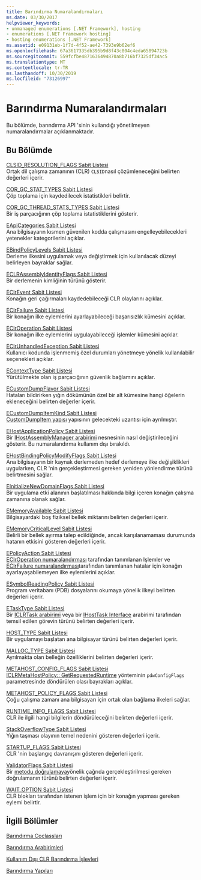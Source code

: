 ```yaml
---
title: Barındırma Numaralandırmaları
ms.date: 03/30/2017
helpviewer_keywords:
- unmanaged enumerations [.NET Framework], hosting
- enumerations [.NET Framework hosting]
- hosting enumerations [.NET Framework]
ms.assetid: e09131eb-1f7d-4f52-ae42-7393e9b62ef6
ms.openlocfilehash: 67a3617335db395b9d8f43c804c4eda65894723b
ms.sourcegitcommit: 559fcfbe4871636494870a8b716bf7325df34ac5
ms.translationtype: MT
ms.contentlocale: tr-TR
ms.lasthandoff: 10/30/2019
ms.locfileid: "73126997"
---
```

# <a name="hosting-enumerations"></a>Barındırma Numaralandırmaları
Bu bölümde, barındırma API 'sinin kullandığı yönetilmeyen numaralandırmalar açıklanmaktadır.  
  
## <a name="in-this-section"></a>Bu Bölümde  
 [CLSID_RESOLUTION_FLAGS Sabit Listesi](../../../../docs/framework/unmanaged-api/hosting/clsid-resolution-flags-enumeration.md)  
 Ortak dil çalışma zamanının (CLR) `CLSID`nasıl çözümleneceğini belirten değerleri içerir.  
  
 [COR_GC_STAT_TYPES Sabit Listesi](../../../../docs/framework/unmanaged-api/hosting/cor-gc-stat-types-enumeration.md)  
 Çöp toplama için kaydedilecek istatistikleri belirtir.  
  
 [COR_GC_THREAD_STATS_TYPES Sabit Listesi](../../../../docs/framework/unmanaged-api/hosting/cor-gc-thread-stats-types-enumeration.md)  
 Bir iş parçacığının çöp toplama istatistiklerini gösterir.  
  
 [EApiCategories Sabit Listesi](../../../../docs/framework/unmanaged-api/hosting/eapicategories-enumeration.md)  
 Ana bilgisayarın kısmen güvenilen kodda çalışmasını engelleyebilecekleri yetenekler kategorilerini açıklar.  
  
 [EBindPolicyLevels Sabit Listesi](../../../../docs/framework/unmanaged-api/hosting/ebindpolicylevels-enumeration.md)  
 Derleme ilkesini uygulamak veya değiştirmek için kullanılacak düzeyi belirleyen bayraklar sağlar.  
  
 [ECLRAssemblyIdentityFlags Sabit Listesi](../../../../docs/framework/unmanaged-api/hosting/eclrassemblyidentityflags-enumeration.md)  
 Bir derlemenin kimliğinin türünü gösterir.  
  
 [EClrEvent Sabit Listesi](../../../../docs/framework/unmanaged-api/hosting/eclrevent-enumeration.md)  
 Konağın geri çağırmaları kaydedebileceği CLR olaylarını açıklar.  
  
 [EClrFailure Sabit Listesi](../../../../docs/framework/unmanaged-api/hosting/eclrfailure-enumeration.md)  
 Bir konağın ilke eylemlerini ayarlayabileceği başarısızlık kümesini açıklar.  
  
 [EClrOperation Sabit Listesi](../../../../docs/framework/unmanaged-api/hosting/eclroperation-enumeration.md)  
 Bir konağın ilke eylemlerini uygulayabileceği işlemler kümesini açıklar.  
  
 [EClrUnhandledException Sabit Listesi](../../../../docs/framework/unmanaged-api/hosting/eclrunhandledexception-enumeration.md)  
 Kullanıcı kodunda işlenmemiş özel durumları yönetmeye yönelik kullanılabilir seçenekleri açıklar.  
  
 [EContextType Sabit Listesi](../../../../docs/framework/unmanaged-api/hosting/econtexttype-enumeration.md)  
 Yürütülmekte olan iş parçacığının güvenlik bağlamını açıklar.  
  
 [ECustomDumpFlavor Sabit Listesi](../../../../docs/framework/unmanaged-api/hosting/ecustomdumpflavor-enumeration.md)  
 Hataları bildirirken yığın dökümünün özel bir alt kümesine hangi öğelerin ekleneceğini belirten değerler içerir.  
  
 [ECustomDumpItemKind Sabit Listesi](../../../../docs/framework/unmanaged-api/hosting/ecustomdumpitemkind-enumeration.md)  
 [CustomDumpItem yapısı](../../../../docs/framework/unmanaged-api/hosting/customdumpitem-structure.md) yapısının gelecekteki uzantısı için ayrılmıştır.  
  
 [EHostApplicationPolicy Sabit Listesi](../../../../docs/framework/unmanaged-api/hosting/ehostapplicationpolicy-enumeration.md)  
 Bir [IHostAssemblyManager arabirimi](../../../../docs/framework/unmanaged-api/hosting/ihostassemblymanager-interface.md) nesnesinin nasıl değiştirileceğini gösterir. Bu numaralandırma kullanım dışı bırakıldı.  
  
 [EHostBindingPolicyModifyFlags Sabit Listesi](../../../../docs/framework/unmanaged-api/hosting/ehostbindingpolicymodifyflags-enumeration.md)  
 Ana bilgisayarın bir kaynak derlemeden hedef derlemeye ilke değişiklikleri uygularken, CLR 'nin gerçekleştirmesi gereken yeniden yönlendirme türünü belirtmesini sağlar.  
  
 [EInitializeNewDomainFlags Sabit Listesi](../../../../docs/framework/unmanaged-api/hosting/einitializenewdomainflags-enumeration.md)  
 Bir uygulama etki alanının başlatılması hakkında bilgi içeren konağın çalışma zamanına olanak sağlar.  
  
 [EMemoryAvailable Sabit Listesi](../../../../docs/framework/unmanaged-api/hosting/ememoryavailable-enumeration.md)  
 Bilgisayardaki boş fiziksel bellek miktarını belirten değerleri içerir.  
  
 [EMemoryCriticalLevel Sabit Listesi](../../../../docs/framework/unmanaged-api/hosting/ememorycriticallevel-enumeration.md)  
 Belirli bir bellek ayırma talep edildiğinde, ancak karşılanamaması durumunda hatanın etkisini gösteren değerleri içerir.  
  
 [EPolicyAction Sabit Listesi](../../../../docs/framework/unmanaged-api/hosting/epolicyaction-enumeration.md)  
 [EClrOperation numaralandırması](../../../../docs/framework/unmanaged-api/hosting/eclroperation-enumeration.md) tarafından tanımlanan Işlemler ve [EClrFailure numaralandırması](../../../../docs/framework/unmanaged-api/hosting/eclrfailure-enumeration.md)tarafından tanımlanan hatalar için konağın ayarlayaşabilemeyen ilke eylemlerini açıklar.  
  
 [ESymbolReadingPolicy Sabit Listesi](../../../../docs/framework/unmanaged-api/hosting/esymbolreadingpolicy-enumeration.md)  
 Program veritabanı (PDB) dosyalarını okumaya yönelik ilkeyi belirten değerleri içerir.  
  
 [ETaskType Sabit Listesi](../../../../docs/framework/unmanaged-api/hosting/etasktype-enumeration.md)  
 Bir [ICLRTask arabirimi](../../../../docs/framework/unmanaged-api/hosting/iclrtask-interface.md) veya bir [IHostTask Interface](../../../../docs/framework/unmanaged-api/hosting/ihosttask-interface.md) arabirimi tarafından temsil edilen görevin türünü belirten değerleri içerir.  
  
 [HOST_TYPE Sabit Listesi](../../../../docs/framework/unmanaged-api/hosting/host-type-enumeration.md)  
 Bir uygulamayı başlatan ana bilgisayar türünü belirten değerleri içerir.  
  
 [MALLOC_TYPE Sabit Listesi](../../../../docs/framework/unmanaged-api/hosting/malloc-type-enumeration.md)  
 Ayrılmakta olan belleğin özelliklerini belirten değerleri içerir.  
  
 [METAHOST_CONFIG_FLAGS Sabit Listesi](../../../../docs/framework/unmanaged-api/hosting/metahost-config-flags-enumeration.md)  
 [ICLRMetaHostPolicy:: GetRequestedRuntime](../../../../docs/framework/unmanaged-api/hosting/iclrmetahostpolicy-getrequestedruntime-method.md) yönteminin `pdwConfigFlags` parametresinde döndürülen olası bayrakları açıklar.  
  
 [METAHOST_POLICY_FLAGS Sabit Listesi](../../../../docs/framework/unmanaged-api/hosting/metahost-policy-flags-enumeration.md)  
 Çoğu çalışma zamanı ana bilgisayarı için ortak olan bağlama ilkeleri sağlar.  
  
 [RUNTIME_INFO_FLAGS Sabit Listesi](../../../../docs/framework/unmanaged-api/hosting/runtime-info-flags-enumeration.md)  
 CLR ile ilgili hangi bilgilerin döndürüleceğini belirten değerleri içerir.  
  
 [StackOverflowType Sabit Listesi](../../../../docs/framework/unmanaged-api/hosting/stackoverflowtype-enumeration.md)  
 Yığın taşması olayının temel nedenini gösteren değerleri içerir.  
  
 [STARTUP_FLAGS Sabit Listesi](../../../../docs/framework/unmanaged-api/hosting/startup-flags-enumeration.md)  
 CLR 'nin başlangıç davranışını gösteren değerleri içerir.  
  
 [ValidatorFlags Sabit Listesi](../../../../docs/framework/unmanaged-api/hosting/validatorflags-enumeration.md)  
 Bir [metodu doğrulamaya](../../../../docs/framework/unmanaged-api/hosting/iclrvalidator-validate-method.md)yönelik çağrıda gerçekleştirilmesi gereken doğrulamanın türünü belirten değerleri içerir.  
  
 [WAIT_OPTION Sabit Listesi](../../../../docs/framework/unmanaged-api/hosting/wait-option-enumeration.md)  
 CLR blokları tarafından istenen işlem için bir konağın yapması gereken eylemi belirtir.  
  
## <a name="related-sections"></a>İlgili Bölümler  
 [Barındırma Coclassları](../../../../docs/framework/unmanaged-api/hosting/hosting-coclasses.md)  
  
 [Barındırma Arabirimleri](../../../../docs/framework/unmanaged-api/hosting/hosting-interfaces.md)  
  
 [Kullanım Dışı CLR Barındırma İşlevleri](../../../../docs/framework/unmanaged-api/hosting/deprecated-clr-hosting-functions.md)  
  
 [Barındırma Yapıları](../../../../docs/framework/unmanaged-api/hosting/hosting-structures.md)
